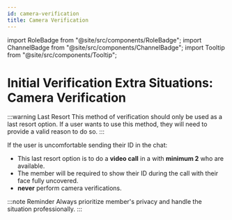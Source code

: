 ```yaml
---
id: camera-verification
title: Camera Verification
---
```


import RoleBadge from "@site/src/components/RoleBadge";
import ChannelBadge from "@site/src/components/ChannelBadge";
import Tooltip from "@site/src/components/Tooltip";

# Initial Verification Extra Situations: Camera Verification

:::warning Last Resort
This method of verification should only be used as a last resort option. If a user wants to use this method, they will need to provide a valid reason to do so.
:::

If the user is uncomfortable sending their ID in the chat:

- This last resort option is to do a **video call** in a <ChannelBadge variant="vc" label="Ticket Room" link="https://discord.com/channels/734595073920204940/1096503334875181168"/> with **minimum 2** <RoleBadge role="Moderators" badgeIcon="moderator_role_icon.png" color="#e68027" /> who are available.
- The member will be required to show their ID during the call with their face fully uncovered.
- <RoleBadge role="Cutie Helpers" badgeIcon="cutie_helper_role_icon.png" color="#308027" /> **never** perform camera verifications.

:::note Reminder
Always prioritize member's privacy and handle the situation professionally.
:::
